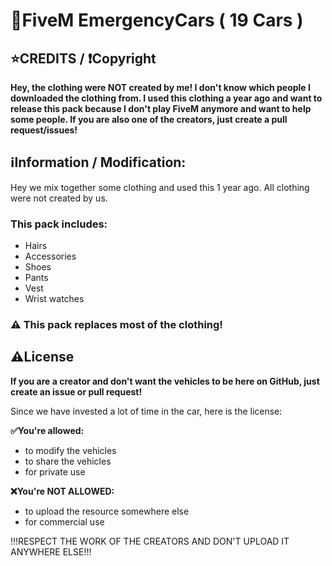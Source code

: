 # 🚓FiveM EmergencyCars ( 19 Cars )

## ⭐CREDITS / ❗Copyright
**Hey, the clothing were NOT created by me! I don't know which people I downloaded the clothing from. I used this clothing a year ago and want to release this pack because I don't play FiveM anymore and want to help some people. If you are also one of the creators, just create a pull request/issues!**

## ℹ️Information / Modification:
Hey we mix together some clothing and used this 1 year ago. All clothing were not created by us.
### This pack includes:
- Hairs
- Accessories
- Shoes
- Pants
- Vest
- Wrist watches

### ⚠️ This pack replaces most of the clothing!


## ⚠️License
**If you are a creator and don't want the vehicles to be here on GitHub, just create an issue or pull request!**

Since we have invested a lot of time in the car, here is the license:

**✅You're allowed:**
- to modify the vehicles
- to share the vehicles
- for private use

**❌You're NOT ALLOWED:**
- to upload the resource somewhere else
- for commercial use

!!!RESPECT THE WORK OF THE CREATORS AND DON'T UPLOAD IT ANYWHERE ELSE!!!